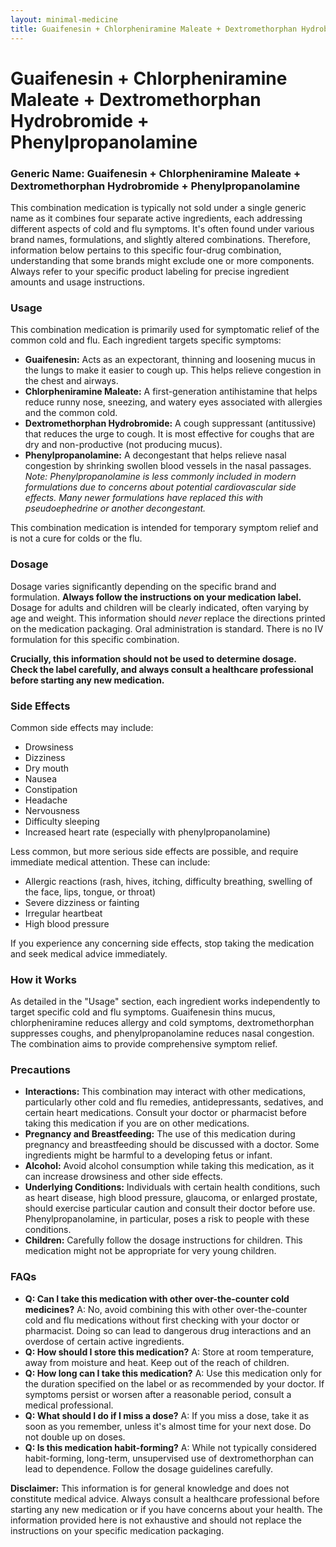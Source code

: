 ```yaml
---
layout: minimal-medicine
title: Guaifenesin + Chlorpheniramine Maleate + Dextromethorphan Hydrobromide + Phenylpropanolamine
---
```


# Guaifenesin + Chlorpheniramine Maleate + Dextromethorphan Hydrobromide + Phenylpropanolamine
### Generic Name: Guaifenesin + Chlorpheniramine Maleate + Dextromethorphan Hydrobromide + Phenylpropanolamine


This combination medication is typically not sold under a single generic name as it combines four separate active ingredients, each addressing different aspects of cold and flu symptoms.  It's often found under various brand names, formulations, and slightly altered combinations. Therefore, information below pertains to this specific four-drug combination, understanding that some brands might exclude one or more components.  Always refer to your specific product labeling for precise ingredient amounts and usage instructions.

### Usage

This combination medication is primarily used for symptomatic relief of the common cold and flu.  Each ingredient targets specific symptoms:

* **Guaifenesin:** Acts as an expectorant, thinning and loosening mucus in the lungs to make it easier to cough up.  This helps relieve congestion in the chest and airways.
* **Chlorpheniramine Maleate:**  A first-generation antihistamine that helps reduce runny nose, sneezing, and watery eyes associated with allergies and the common cold.
* **Dextromethorphan Hydrobromide:**  A cough suppressant (antitussive) that reduces the urge to cough. It is most effective for coughs that are dry and non-productive (not producing mucus).
* **Phenylpropanolamine:** A decongestant that helps relieve nasal congestion by shrinking swollen blood vessels in the nasal passages.  *Note: Phenylpropanolamine is less commonly included in modern formulations due to concerns about potential cardiovascular side effects.  Many newer formulations have replaced this with pseudoephedrine or another decongestant.*

This combination medication is intended for temporary symptom relief and is not a cure for colds or the flu.


### Dosage

Dosage varies significantly depending on the specific brand and formulation.  **Always follow the instructions on your medication label.**  Dosage for adults and children will be clearly indicated, often varying by age and weight.  This information should *never* replace the directions printed on the medication packaging.  Oral administration is standard.  There is no IV formulation for this specific combination.

**Crucially, this information should not be used to determine dosage. Check the label carefully, and always consult a healthcare professional before starting any new medication.**


### Side Effects

Common side effects may include:

* Drowsiness
* Dizziness
* Dry mouth
* Nausea
* Constipation
* Headache
* Nervousness
* Difficulty sleeping
* Increased heart rate (especially with phenylpropanolamine)

Less common, but more serious side effects are possible, and require immediate medical attention.  These can include:

* Allergic reactions (rash, hives, itching, difficulty breathing, swelling of the face, lips, tongue, or throat)
* Severe dizziness or fainting
* Irregular heartbeat
* High blood pressure


If you experience any concerning side effects, stop taking the medication and seek medical advice immediately.

### How it Works

As detailed in the "Usage" section, each ingredient works independently to target specific cold and flu symptoms. Guaifenesin thins mucus, chlorpheniramine reduces allergy and cold symptoms, dextromethorphan suppresses coughs, and phenylpropanolamine reduces nasal congestion. The combination aims to provide comprehensive symptom relief.


### Precautions

* **Interactions:** This combination may interact with other medications, particularly other cold and flu remedies, antidepressants, sedatives, and certain heart medications. Consult your doctor or pharmacist before taking this medication if you are on other medications.
* **Pregnancy and Breastfeeding:**  The use of this medication during pregnancy and breastfeeding should be discussed with a doctor. Some ingredients might be harmful to a developing fetus or infant.
* **Alcohol:** Avoid alcohol consumption while taking this medication, as it can increase drowsiness and other side effects.
* **Underlying Conditions:** Individuals with certain health conditions, such as heart disease, high blood pressure, glaucoma, or enlarged prostate, should exercise particular caution and consult their doctor before use.  Phenylpropanolamine, in particular, poses a risk to people with these conditions.
* **Children:**  Carefully follow the dosage instructions for children.  This medication might not be appropriate for very young children.


### FAQs

* **Q: Can I take this medication with other over-the-counter cold medicines?**  A: No, avoid combining this with other over-the-counter cold and flu medications without first checking with your doctor or pharmacist. Doing so can lead to dangerous drug interactions and an overdose of certain active ingredients.
* **Q: How should I store this medication?** A: Store at room temperature, away from moisture and heat. Keep out of the reach of children.
* **Q: How long can I take this medication?** A: Use this medication only for the duration specified on the label or as recommended by your doctor.  If symptoms persist or worsen after a reasonable period, consult a medical professional.
* **Q: What should I do if I miss a dose?** A:  If you miss a dose, take it as soon as you remember, unless it's almost time for your next dose. Do not double up on doses.
* **Q: Is this medication habit-forming?** A: While not typically considered habit-forming, long-term, unsupervised use of dextromethorphan can lead to dependence.  Follow the dosage guidelines carefully.


**Disclaimer:** This information is for general knowledge and does not constitute medical advice.  Always consult a healthcare professional before starting any new medication or if you have concerns about your health. The information provided here is not exhaustive and should not replace the instructions on your specific medication packaging.
